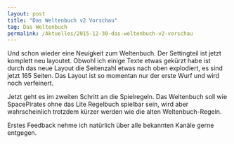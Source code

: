 ```yaml
---
layout: post
title: "Das Weltenbuch v2 Vorschau"
tag: Das Weltenbuch
permalink: /Aktuelles/2015-12-30-das-weltenbuch-v2-vorschau
---
```


Und schon wieder eine Neuigkeit zum Weltenbuch. Der Settingteil ist jetzt komplett neu layoutet. Obwohl ich einige Texte etwas gekürzt habe ist durch das neue Layout die Seitenzahl etwas nach oben explodiert, es sind jetzt 165 Seiten. Das Layout ist so momentan nur der erste Wurf und wird noch verfeinert.

Jetzt geht es im zweiten Schritt an die Spielregeln. Das Weltenbuch soll wie SpacePirates ohne das Lite Regelbuch spielbar sein, wird aber wahrscheinlich trotzdem kürzer werden wie die alten Weltenbuch-Regeln.

Erstes Feedback nehme ich natürlich über alle bekannten Kanäle gerne entgegen.


